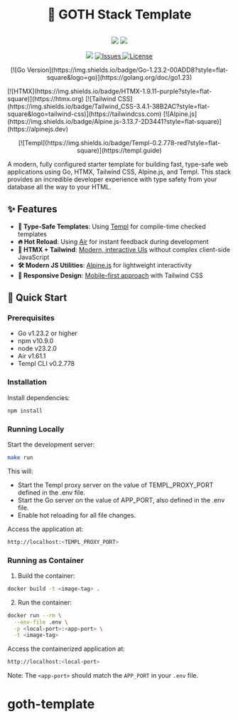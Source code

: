 <div align="center">
      <h1>🚀 GOTH Stack Template</h1>
     </div>
<p align="center"> <a href="https://github.com/LamichhaneBibek/goth-template" target="_blank"><img alt="" src="https://img.shields.io/badge/Github-302D41?style=for-the-badge&logo=github" style="vertical-align:center" /></a>
</p>
<p align="center">
    <a href="https://github.com/LamichhaneBibek/goth-template/pulse" target="_blank"><img src="https://img.shields.io/github/last-commit/LamichhaneBibek/goth-template?style=for-the-badge&logo=github&color=7dc4e4&logoColor=D9E0EE&labelColor=302D41"></a>
    <a href="https://github.com/LamichhaneBibek/goth-template/stargazers" target="_blank"><img src="https://img.shields.io/github/stars/LamichhaneBibek/goth-template?style=for-the-badge&logo=apachespark&color=eed49f&logoColor=D9E0EE&labelColor=302D41"></a>
</p><p align="center">
      <a href="https://visitorbadge.io/status?path=https%3A%2F%2Fgithub.com%2FLamichhaneBibek%2Fgoth-template"><img src="https://api.visitorbadge.io/api/visitors?path=https%3A%2F%2Fgithub.com%2FLamichhaneBibek%2Fgoth-template&label=visitors&labelColor=%23ff8a65&countColor=%23111133" /></a>
      <a href="https://github.com/LamichhaneBibek/goth-template/issues" target="_blank">
      <img alt="Issues" src="https://img.shields.io/github/issues/LamichhaneBibek/goth-template?style=for-the-badge&logo=bilibili&color=F5E0DC&logoColor=D9E0EE&labelColor=302D41" />
    </a>  
       <a href="https://github.com/LamichhaneBibek/goth-template/blob/main/LICENSE" target="_blank">
      <img alt="License" src="https://img.shields.io/github/license/LamichhaneBibek/goth-template?style=for-the-badge&logo=starship&color=ee999f&logoColor=D9E0EE&labelColor=302D41" />
    </a>  
</p>
<p align="center">
[![Go Version](https://img.shields.io/badge/Go-1.23.2-00ADD8?style=flat-square&logo=go)](https://golang.org/doc/go1.23) </p>
[![HTMX](https://img.shields.io/badge/HTMX-1.9.11-purple?style=flat-square)](https://htmx.org)
[![Tailwind CSS](https://img.shields.io/badge/Tailwind_CSS-3.4.1-38B2AC?style=flat-square&logo=tailwind-css)](https://tailwindcss.com)
[![Alpine.js](https://img.shields.io/badge/Alpine.js-3.13.7-2D3441?style=flat-square)](https://alpinejs.dev)
<p align="center"> [![Templ](https://img.shields.io/badge/Templ-0.2.778-red?style=flat-square)](https://templ.guide)
 </p>
A modern, fully configured starter template for building fast, type-safe web applications using Go, HTMX, Tailwind CSS, Alpine.js, and Templ. This stack provides an incredible developer experience with type safety from your database all the way to your HTML.

## ✨ Features

- **📜 Type-Safe Templates**: Using [Templ](https://templ.guide) for compile-time checked templates
- **🔥 Hot Reload**: Using [Air](https://github.com/cosmtrek/air) for instant feedback during development
- **🎨 HTMX + Tailwind**: [Modern, interactive UIs](https://htmx.org) without complex client-side JavaScript
- **🛠️ Modern JS Utilities**: [Alpine.js](https://alpinejs.dev) for lightweight interactivity
- **📱 Responsive Design**: [Mobile-first approach](https://tailwindcss.com) with Tailwind CSS

## 🚀 Quick Start

### Prerequisites

- Go v1.23.2 or higher
- npm v10.9.0
- node v23.2.0
- Air v1.61.1
- Templ CLI v0.2.778

### Installation

Install dependencies:

```bash
npm install
```

### Running Locally

Start the development server:

```bash
make run
```

This will:

- Start the Templ proxy server on the value of TEMPL_PROXY_PORT defined in the .env file.
- Start the Go server on the value of APP_PORT, also defined in the .env file.
- Enable hot reloading for all file changes.

Access the application at:

```bash
http://localhost:<TEMPL_PROXY_PORT>
```

### Running as Container

1. Build the container:

```bash
docker build -t <image-tag> .
```

2. Run the container:

```bash
docker run --rm \
  --env-file .env \
  -p <local-port>:<app-port> \
  -t <image-tag>
```

Access the containerized application at:

```bash
http://localhost:<local-port>
```

Note: The `<app-port>` should match the `APP_PORT` in your `.env` file.
# goth-template

